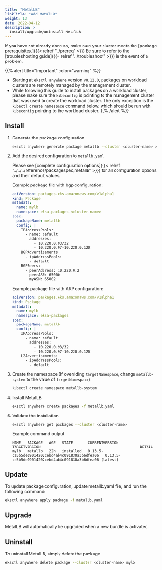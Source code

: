 ```yaml
---
title: "MetalLB"
linkTitle: "Add MetalLB"
weight: 13
date: 2022-04-12
description: >
  Install/upgrade/uninstall MetalLB
---
```


If you have not already done so, make sure your cluster meets the [package prerequisites.]({{< relref "../prereq" >}})
Be sure to refer to the [troubleshooting guide]({{< relref "../troubleshoot" >}}) in the event of a problem.

  {{% alert title="Important" color="warning" %}}
   * Starting at `eksctl anywhere` version `v0.12.0`, packages on workload clusters are remotely managed by the management cluster.
   * While following this guide to install packages on a workload cluster, please make sure the `kubeconfig` is pointing to the management cluster that was used to create the workload cluster. The only exception is the `kubectl create namespace` command below, which should be run with `kubeconfig` pointing to the workload cluster.
   {{% /alert %}}

## Install

<!-- this content needs to be indented so the numbers are automatically incremented -->
1. Generate the package configuration
   ```bash
   eksctl anywhere generate package metallb --cluster <cluster-name> > metallb.yaml
   ```

1. Add the desired configuration to `metallb.yaml`

   Please see [complete configuration options]({{< relref "../../../reference/packagespec/metallb" >}}) for all configuration options and their default values.

    Example package file with bgp configuration:
    ```yaml
    apiVersion: packages.eks.amazonaws.com/v1alpha1
    kind: Package
    metadata:
      name: mylb
      namespace: eksa-packages-<cluster-name>
    spec:
      packageName: metallb
      config: |
        IPAddressPools:
          - name: default
            addresses:
              - 10.220.0.93/32
              - 10.220.0.97-10.220.0.120
        BGPAdvertisements:
          - ipAddressPools:
            - default
        BGPPeers:
          - peerAddress: 10.220.0.2
            peerASN: 65000
            myASN: 65002
    ```

    Example package file with ARP configuration:
    ```yaml
    apiVersion: packages.eks.amazonaws.com/v1alpha1
    kind: Package
    metadata:
      name: mylb
      namespace: eksa-packages
    spec:
      packageName: metallb
      config: |
        IPAddressPools:
          - name: default
            addresses:
              - 10.220.0.93/32
              - 10.220.0.97-10.220.0.120
        L2Advertisements:
          - ipAddressPools:
            - default
    ```

1. Create the namespace
  (If overriding `targetNamespace`, change `metallb-system` to the value of `targetNamespace`)
   ```bash
   kubectl create namespace metallb-system
   ```

1. Install MetalLB

   ```bash
   eksctl anywhere create packages -f metallb.yaml
   ```

1. Validate the installation

   ```bash
   eksctl anywhere get packages --cluster <cluster-name>
   ```

   Example command output
   ```
   NAME   PACKAGE   AGE   STATE       CURRENTVERSION                                    TARGETVERSION                                              DETAIL
   mylb   metallb   22h   installed   0.13.5-ce5b5de19014202cebd4ab4c091830a3b6dfea06   0.13.5-ce5b5de19014202cebd4ab4c091830a3b6dfea06 (latest)
   ```

## Update
To update package configuration, update metallb.yaml file, and run the following command:
```bash
eksctl anywhere apply package -f metallb.yaml
```

## Upgrade

MetalLB will automatically be upgraded when a new bundle is activated.

## Uninstall

To uninstall MetalLB, simply delete the package

```bash
eksctl anywhere delete package --cluster <cluster-name> mylb
```
